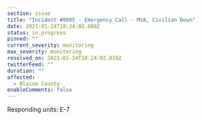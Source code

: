 ```yaml
---
section: issue
title: "Incident #0005 - Emergency Call - MVA, Civilian Down"
date: 2021-01-24T18:24:02.800Z
status: in_progress
pinned: ""
current_severity: monitoring
max_severity: monitoring
resolved_on: 2021-01-24T18:24:02.819Z
twitterFeed: ""
duration: ""
affected:
  - Blaine County
enableComments: false
---
```

Responding units: E-7